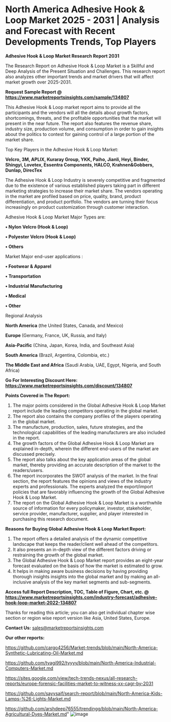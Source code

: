 # North America Adhesive Hook & Loop Market 2025 - 2031 | Analysis and Forecast with Recent Developments Trends, Top Players

<strong>Adhesive Hook & Loop Market Research Report 2031</strong>

The Research Report on Adhesive Hook & Loop Market is a Skillful and Deep Analysis of the Present Situation and Challenges. This research report also analyzes other important trends and market drivers that will affect market growth over 2025-2031.

<strong>Request Sample Report @ <a href=https://www.marketreportsinsights.com/sample/134807>https://www.marketreportsinsights.com/sample/134807</a></strong>

This Adhesive Hook & Loop market report aims to provide all the participants and the vendors will all the details about growth factors, shortcomings, threats, and the profitable opportunities that the market will present in the near future. The report also features the revenue share, industry size, production volume, and consumption in order to gain insights about the politics to contest for gaining control of a large portion of the market share.

Top Key Players in the Adhesive Hook & Loop Market:

<strong>Velcro, 3M, APLIX, Kuraray Group, YKK, Paiho, Jianli, Heyi, Binder, Shingyi, Lovetex, Essentra Components, HALCO, Krahnen&Gobbers, Dunlap, DirecTex</strong>

The Adhesive Hook & Loop Industry is severely competitive and fragmented due to the existence of various established players taking part in different marketing strategies to increase their market share. The vendors operating in the market are profiled based on price, quality, brand, product differentiation, and product portfolio. The vendors are turning their focus increasingly on product customization through customer interaction.

Adhesive Hook & Loop Market Major Types are:

<strong>• Nylon Velcro (Hook & Loop)

• Polyester Velcro (Hook & Loop)

• Others</strong>

Market Major end-user applications :

<strong>• Footwear & Apparel

• Transportation

• Industrial Manufacturing

• Medical

• Other</strong>

Regional Analysis

</u><strong><b>North America</b></strong> (the United States, Canada, and Mexico)

<strong><b>Europe </b></strong>(Germany, France, UK, Russia, and Italy)

<strong><b>Asia-Pacific</b></strong> (China, Japan, Korea, India, and Southeast Asia)

<strong><b>South America</b></strong> (Brazil, Argentina, Colombia, etc.)

<strong><b>The Middle East and Africa</b></strong> (Saudi Arabia, UAE, Egypt, Nigeria, and South Africa)

<strong>Go For Interesting Discount Here: <a href=https://www.marketreportsinsights.com/discount/134807>https://www.marketreportsinsights.com/discount/134807</a></strong>

<strong>Points Covered in The Report:</strong>
<ol>
  <li>The major points considered in the Global Adhesive Hook & Loop Market report include the leading competitors operating in the global market.</li>
  <li>The report also contains the company profiles of the players operating in the global market.</li>
  <li>The manufacture, production, sales, future strategies, and the technological capabilities of the leading manufacturers are also included in the report.</li>
  <li>The growth factors of the Global Adhesive Hook & Loop Market are explained in-depth, wherein the different end-users of the market are discussed precisely.</li>
  <li>The report also talks about the key application areas of the global market, thereby providing an accurate description of the market to the readers/users.</li>
  <li>The report incorporates the SWOT analysis of the market. In the final section, the report features the opinions and views of the industry experts and professionals. The experts analyzed the export/import policies that are favorably influencing the growth of the Global Adhesive Hook & Loop Market.</li>
  <li>The report on the Global Adhesive Hook & Loop Market is a worthwhile source of information for every policymaker, investor, stakeholder, service provider, manufacturer, supplier, and player interested in purchasing this research document.</li>
</ol>
<strong>Reasons for Buying Global Adhesive Hook & Loop Market Report:</strong>

<ol>
  <li>The report offers a detailed analysis of the dynamic competitive landscape that keeps the reader/client well ahead of the competitors.</li>
  <li>It also presents an in-depth view of the different factors driving or restraining the growth of the global market.</li>
  <li>The Global Adhesive Hook & Loop Market report provides an eight-year forecast evaluated on the basis of how the market is estimated to grow.</li>
  <li>It helps in making aware business decisions by having providing thorough insights insights into the global market and by making an all-inclusive analysis of the key market segments and sub-segments.</li>
</ol>
<strong>Access full Report Description, TOC, Table of Figure, Chart, etc. @ <a href=https://www.marketreportsinsights.com/industry-forecast/adhesive-hook-loop-market-2022-134807>https://www.marketreportsinsights.com/industry-forecast/adhesive-hook-loop-market-2022-134807</a></strong>


Thanks for reading this article; you can also get individual chapter wise section or region wise report version like Asia, United States, Europe.

<strong>Contact Us:</strong>
sales@marketreportsinsights.com

<strong>Our other reports:</strong>

<a href=https://github.com/cargo4256/Market-trends/blob/main/North-America-Synthetic-Lubricating-Oil-Market.md>https://github.com/cargo4256/Market-trends/blob/main/North-America-Synthetic-Lubricating-Oil-Market.md</a>

<a href=https://github.com/tyagi992/tyyyy/blob/main/North-America-Industrial-Computers-Market.md>https://github.com/tyagi992/tyyyy/blob/main/North-America-Industrial-Computers-Market.md</a>

<a href=https://sites.google.com/view/tech-trends-nexus/all-research-reports/europe-forensic-facilities-market-to-witness-xx-cagr-by-2031>https://sites.google.com/view/tech-trends-nexus/all-research-reports/europe-forensic-facilities-market-to-witness-xx-cagr-by-2031</a>

<a href=https://github.com/sayysaif/search-report/blob/main/North-America-Kids-Lamps-%26-Lights-Market.md>https://github.com/sayysaif/search-report/blob/main/North-America-Kids-Lamps-%26-Lights-Market.md</a>

<a href=https://github.com/arshdeep76555/trendingg/blob/main/North-America-Agricultural-Dyes-Market.md>https://github.com/arshdeep76555/trendingg/blob/main/North-America-Agricultural-Dyes-Market.md</a>"
![image](https://github.com/user-attachments/assets/0d3b3ea3-c45b-484a-a3e6-9915f7be2ef7)
